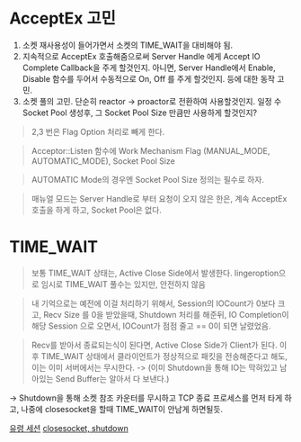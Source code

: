 # AcceptEx 고민

1. 소켓 재사용성이 들어가면서 소켓의 TIME_WAIT을 대비해야 됨.
2. 지속적으로 AcceptEx 호출해줌으로써 Server Handle 에게 Accept IO Complete Callback을 주게 할것인지. 아니면, Server Handle에서 Enable, Disable 함수를 두어서 수동적으로 On, Off 를 주게 할것인지. 등에 대한 동작 고민.
3. 소켓 풀의 고민. 단순히 reactor -> proactor로 전환하여 사용할것인지. 일정 수 Socket Pool 생성후, 그 Socket Pool Size 만큼만 사용하게 할것인지?

> 2,3 번은 Flag Option 처리로 빼게 한다.

> Acceptor::Listen 함수에  Work Mechanism Flag (MANUAL_MODE, AUTOMATIC_MODE), Socket Pool Size

> AUTOMATIC Mode의 경우엔 Socket Pool Size 정의는 필수로 하자.

> 매뉴얼 모드는 Server Handle로 부터 요청이 오지 않은 한은, 계속 AcceptEx 호출을 하게 하고, Socket Pool은 없다.


# TIME_WAIT 

> 보통 TIME_WAIT 상태는, Active Close Side에서 발생한다. lingeroption으로 임시로 TIME_WAIT 풀수는 있지만, 안전하지 않음

> 내 기억으로는 예전에 이걸 처리하기 위해서, Session의 IOCount가 0보다 크고, Recv Size 를 0을 받았을때, Shutdown 처리를 해준뒤, IO Completion이 해당 Session 으로 오면서, IOCount가 점점 줄고 == 0이 되면 날렸었음.

> Recv를 받아서 종료되는식이 된다면, Active Close Side가 Client가 된다. 이후 TIME_WAIT 상태에서 클라이언트가 정상적으로 패킷을 전송해준다고 해도, 이는 이미 서버에서는 무시한다. -> (이미 Shutdown을 통해 IO는 막혀있고 남아있는 Send Buffer는 알아서 다 보낸다.)

-> Shutdown을 통해 소켓 참조 카운터를 무시하고 TCP 종료 프로세스를 먼저 타게 하고, 나중에 closesocket을 할때 TIME_WAIT이 안남게 하면될듯.

[유령 세션](https://ozt88.tistory.com/19)
[closesocket, shutdown](https://pencil1031.tistory.com/95)
